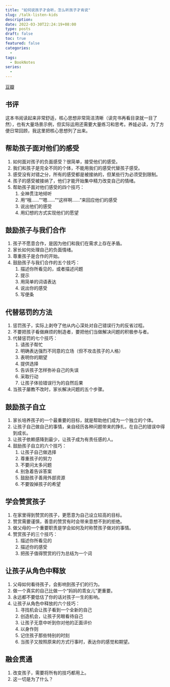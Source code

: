 ```yaml
---
title: "如何说孩子才会听，怎么听孩子才肯说"
slug: /talk-listen-kids
description:
date: 2022-03-30T22:24:19+08:00
type: posts
draft: false
toc: true
featured: false
categories:
  -
tags:
  - BookNotes
series:
  -
---
```


[豆瓣](https://book.douban.com/subject/2275635/)

## 书评
这本书阅读起来非常舒适，核心思想非常简洁清晰（读完书再看目录就一目了然），也有大量场景示例，但实际运用还需要大量练习和思考。养娃必读，为了方便日常回顾，我这里把核心思想列了出来。

## 帮助孩子面对他们的感受
1. 如何面对孩子的负面感受？很简单，接受他们的感受。
2. 我们和孩子是完全不同的个体，不能用我们的感受代替孩子感受。
3. 感受没有对错之分，所有的感受都是被接纳的，但某些行为必须受到限制。
4. 孩子的感受被接纳了，他们才能开始集中精力改变自己的情绪。
5. 帮助孩子面对他们感受的四个技巧：
   1. 全神贯注地倾听
   2. 用“哦……”“嗯……”“这样啊……”来回应他们的感受
   3. 说出他们的感受
   4. 用幻想的方式实现他们的愿望

## 鼓励孩子与我们合作
1. 孩子不愿意合作，是因为他们和我们在需求上存在矛盾。
2. 家长如何处理自己的负面情绪。
3. 尊重孩子是合作的开始。
4. 鼓励孩子与我们合作的五个技巧：
   1. 描述你所看见的，或者描述问题
   2. 提示
   3. 用简单的词语表达
   4. 说出你的感受
   5. 写便条

## 代替惩罚的方法
1. 惩罚孩子，实际上剥夺了他从内心深处对自己错误行为的反省过程。
2. 不要把孩子看做麻烦的制造者，要把他们当做解决问题的积极参与者。
3. 代替惩罚的七个技巧：
   1. 请孩子帮忙
   2. 明确表达强烈不同意的立场（但不攻击孩子的人格）
   3. 表明你的期望
   4. 提供选择
   5. 告诉孩子怎样弥补自己的失误
   6. 采取行动
   7. 让孩子体验错误行为的自然后果
4. 当孩子屡教不改时，家长解决问题的五个步骤。

## 鼓励孩子自立
1. 家长培养孩子的一个最重要的目标，就是帮助他们成为一个独立的个体。
2. 让孩子自己做自己的事情，亲自经历各种问题带来的挣扎，在自己的错误中得到成长。
3. 让孩子依赖感降到最少，让孩子成为有责任感的人。
4. 鼓励孩子自立的六个技巧：
   1. 让孩子自己做选择
   2. 尊重孩子的努力
   3. 不要问太多问题
   4. 别急着告诉答案
   5. 鼓励孩子善用外部资源
   6. 不要毁掉孩子的希望

## 学会赞赏孩子
1. 在家里得到赞赏的孩子，更愿意为自己设立较高的目标。
2. 赞赏需要谨慎，善意的赞赏有时会带来意想不到的拒绝。
3. 做父母的一个重要职责是学会如何及时称赞孩子做对的事情。
4. 赞赏孩子的三个技巧：
   1. 描述你所看见的
   2. 描述你的感受
   3. 把孩子值得赞赏的行为总结为一个词

## 让孩子从角色中释放
1. 父母如何看待孩子，会影响到孩子们的行为。
2. 做一个真实的自己比做一个“妈妈的乖女儿”更重要。
3. 永远都不要低估了你的话对孩子一生的影响。
4. 让孩子从角色中释放的六个技巧：
   1. 寻找机会让孩子看到一个全新的自己
   2. 创造机会，让孩子另眼看待自己
   3. 让孩子无意中听到你对他的正面评价
   4. 以身作则
   5. 记住孩子那些特别的时刻
   6. 当孩子又按照原来的方式行事时，表达你的感觉和期望。

## 融会贯通
1. 改变孩子，需要将所有的技巧都用上。
2. 这一切是为了什么？
